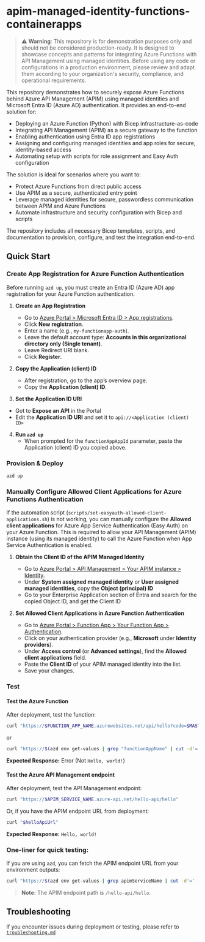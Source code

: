 # apim-managed-identity-functions-containerapps

> ⚠️ **Warning**: This repository is for demonstration purposes only and should not be considered production-ready. It is designed to showcase concepts and patterns for integrating Azure Functions with API Management using managed identities. Before using any code or configurations in a production environment, please review and adapt them according to your organization's security, compliance, and operational requirements.

This repository demonstrates how to securely expose Azure Functions behind Azure API Management (APIM) using managed identities and Microsoft Entra ID (Azure AD) authentication. It provides an end-to-end solution for:

- Deploying an Azure Function (Python) with Bicep infrastructure-as-code
- Integrating API Management (APIM) as a secure gateway to the function
- Enabling authentication using Entra ID app registrations
- Assigning and configuring managed identities and app roles for secure, identity-based access
- Automating setup with scripts for role assignment and Easy Auth configuration

The solution is ideal for scenarios where you want to:

- Protect Azure Functions from direct public access
- Use APIM as a secure, authenticated entry point
- Leverage managed identities for secure, passwordless communication between APIM and Azure Functions
- Automate infrastructure and security configuration with Bicep and scripts

The repository includes all necessary Bicep templates, scripts, and documentation to provision, configure, and test the integration end-to-end.

## Quick Start

### Create App Registration for Azure Function Authentication

Before running `azd up`, you must create an Entra ID (Azure AD) app registration for your Azure Function authentication.

1. **Create an App Registration**

   - Go to [Azure Portal > Microsoft Entra ID > App registrations](https://portal.azure.com/#view/Microsoft_AAD_RegisteredApps/ApplicationsListBlade).
   - Click **New registration**.
   - Enter a name (e.g., `my-functionapp-auth`).
   - Leave the default account type: **Accounts in this organizational directory only (Single tenant)**.
   - Leave Redirect URI blank.
   - Click **Register**.

2. **Copy the Application (client) ID**

   - After registration, go to the app’s overview page.
   - Copy the **Application (client) ID**.

3. **Set the Application ID URI**

- Got to **Expose an API** in the Portal
- Edit the **Application ID URI** and set it to `api://<Application (client) ID>`

4. **Run `azd up`**
   - When prompted for the `functionAppAppId` parameter, paste the Application (client) ID you copied above.

### Provision & Deploy

```sh
azd up
```

### Manually Configure Allowed Client Applications for Azure Functions Authentication

If the automation script (`scripts/set-easyauth-allowed-client-applications.sh`) is not working, you can manually configure the **Allowed client applications** for Azure App Service Authentication (Easy Auth) on your Azure Function. This is required to allow your API Management (APIM) instance (using its managed identity) to call the Azure Function when App Service Authentication is enabled.

1. **Obtain the Client ID of the APIM Managed Identity**

   - Go to [Azure Portal > API Management > Your APIM instance > Identity](https://portal.azure.com/).
   - Under **System assigned managed identity** or **User assigned managed identities**, copy the **Object (principal) ID**
   - Go to your Enterprise Application section of Entra and search for the copied Object ID, and get the Client ID

2. **Set Allowed Client Applications in Azure Function Authentication**
   - Go to [Azure Portal > Function App > Your Function App > Authentication](https://portal.azure.com/).
   - Click on your authentication provider (e.g., **Microsoft** under **Identity providers**).
   - Under **Access control** (or **Advanced settings**), find the **Allowed client applications** field.
   - Paste the **Client ID** of your APIM managed identity into the list.
   - Save your changes.

### Test

#### Test the Azure Function

After deployment, test the function:

```sh
curl "https://$FUNCTION_APP_NAME.azurewebsites.net/api/hello?code=$MASTER_KEY"
```

or

```sh
curl "https://$(azd env get-values | grep "functionAppName" | cut -d'=' -f2 | tr -d '"').azurewebsites.net/api/hello"
```

**Expected Response:** Error (Not `Hello, world!`)

#### Test the Azure API Management endpoint

After deployment, test the API Management endpoint:

```sh
curl "https://$APIM_SERVICE_NAME.azure-api.net/hello-api/hello"
```

Or, if you have the APIM endpoint URL from deployment:

```sh
curl "$helloApiUrl"
```

**Expected Response:** `Hello, world!`

### One-liner for quick testing:

If you are using `azd`, you can fetch the APIM endpoint URL from your environment outputs:

```sh
curl "https://$(azd env get-values | grep apimServiceName | cut -d'=' -f2 | tr -d '"').azure-api.net/hello-api/hello"
```

> **Note:** The APIM endpoint path is `/hello-api/hello`.

## Troubleshooting

If you encounter issues during deployment or testing, please refer to [`troubleshooting.md`](./troubleshooting.md)
